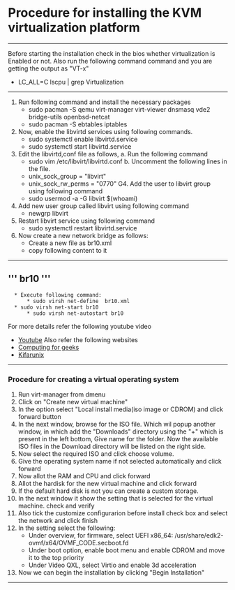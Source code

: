 # Procedure for installing the KVM virtualization platform

---
Before starting the installation check in the bios whether virtualization is Enabled or not.
Also run the following command command and you are getting the output as "VT-x"
   * LC_ALL=C lscpu | grep Virtualization
---

1. Run following command and install the necessary packages
     * sudo pacman -S qemu virt-manager virt-viewer dnsmasq vde2 bridge-utils openbsd-netcat
     * sudo pacman -S ebtables iptables
2. Now, enable the libvirtd services using following commands.
     * sudo systemctl enable libvirtd.service
     * sudo systemctl start libvirtd.service
3. Edit the libvirtd,conf file as follows,
   a. Run the following command
      * sudo vim /etc/libvirt/libvirtd.conf
   b. Uncomment the following lines in the file.
      * unix_sock_group = "libvirt"
      * unix_sock_rw_perms = "0770"
G4. Add the user to libvirt group using following command
      * sudo usermod -a -G libvirt $(whoami)
1. Add new user group called libvirt using following command
      * newgrp libvirt
2. Restart libvirt service using following command
      * sudo systemctl restart libvirtd.service
3. Now create a new network bridge as follows:
      * Create a new file as br10.xml
      * copy following content to it
---
'''
<network>
	<name>br10</name>
		<forward mode='nat'>
			<nat>
				<port start='1024' end='65535'/>
			</nat>
		</forward>
	<bridge name='br10' stp='on' delay='0'/>
	<ip address='192.168.30.1' netmask='255.255.255.0'>
	<dhcp>
		<range start='192.168.30.50' end='192.168.30.200'/>
	</dhcp>
	</ip>
</network>
'''
---
      * Execute following command:
          * sudo virsh net-define  br10.xml
	  * sudo virsh net-start br10
          * sudo virsh net-autostart br10

For more details refer the following youtube video
  * [Youtube](https://www.youtube.com/watch?v=t-VpMbWzPZI "Youtube")
Also refer the following websites
  * [Computing for geeks](https://computingforgeeks.com/complete-installation-of-kvmqemu-and-virt-manager-on-arch-linux-and-manjaro/ "Computing for geeks")
  * [Kifarunix](https://kifarunix.com/how-to-fix-qemu-kvm-not-connected-error-on-ubuntu-20-04/ "Kifarunix")
---

### Procedure for creating a virtual operating system
1. Run virt-manager from dmenu
2. Click on "Create new virtual machine"
3. In the option select "Local install media(iso image or CDROM) and click forward button
4. In the next window, browse for the ISO file. Which wil popup another window,
   in which add the "Downloads" directory using the "+" which is present in the left bottom, Give name for the folder.
   Now the available ISO files in the Download directory will be listed on the right side.
5. Now select the required ISO and click choose volume.
6. Give the operating system name if not selected automatically and click forward
7. Now allot the RAM and CPU and click forward
8. Allot the hardisk for the new virtual machine and click forward
9. If the default hard disk is not you can create a custom storage.
10. In the next window it show the setting that is selected for the virtual machine. check and verify
11. Also tick the customize configurarion before install check box and select the network and click finish
12. In the setting select the following:
	* Under overview, for firmware, select UEFI x86_64: /usr/share/edk2-ovmf/x64/OVMF_CODE.secboot.fd
	* Under boot option, enable boot menu and enable CDROM and move it to the top priority
	* Under Video QXL, select Virtio and enable 3d acceleration
13. Now we can begin the installation by clicking "Begin Installation"
---
